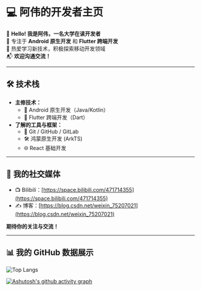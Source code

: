 # 💻 阿伟的开发者主页

👋 **Hello! 我是阿伟，一名大学在读开发者**  
🎯 专注于 **Android 原生开发** 和 **Flutter 跨端开发**  
📖 热爱学习新技术，积极探索移动开发领域  
📬 **欢迎沟通交流！**


---

## 🛠️ 技术栈

- **主修技术：**
  - 🌟 Android 原生开发（Java/Kotlin）
  - 🚀 Flutter 跨端开发（Dart）
- **了解的工具与框架：**
  - 🔧 Git / GitHub / GitLab
  - 🛠️ 鸿蒙原生开发 (ArkTS)
  - 🌐 React 基础开发

---

## 🔗 我的社交媒体

- 📺 Bilibili：[https://space.bilibili.com/471714355](https://space.bilibili.com/471714355)  
- ✍️ 博客：[https://blog.csdn.net/weixin_75207021](https://blog.csdn.net/weixin_75207021)

**期待你的关注与交流！**

---

## 📊 我的 GitHub 数据展示


![Top Langs](https://github-readme-stats.vercel.app/api/top-langs/?username=bitByte404&layout=compact&theme=tokyonight)

[![Ashutosh's github activity graph](https://github-readme-activity-graph.vercel.app/graph?username=bitByte404&theme=vue)](https://github.com/bitByte404/github-readme-activity-graph)
